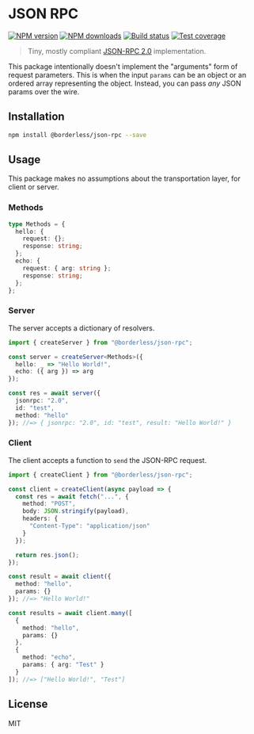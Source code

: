 # JSON RPC

[![NPM version][npm-image]][npm-url]
[![NPM downloads][downloads-image]][downloads-url]
[![Build status][travis-image]][travis-url]
[![Test coverage][coveralls-image]][coveralls-url]

> Tiny, mostly compliant [JSON-RPC 2.0](https://www.jsonrpc.org/specification) implementation.

This package intentionally doesn't implement the "arguments" form of request parameters. This is when the input `params` can be an object or an ordered array representing the object. Instead, you can pass _any_ JSON params over the wire.

## Installation

```sh
npm install @borderless/json-rpc --save
```

## Usage

This package makes no assumptions about the transportation layer, for client or server.

### Methods

```ts
type Methods = {
  hello: {
    request: {};
    response: string;
  };
  echo: {
    request: { arg: string };
    response: string;
  };
};
```

### Server

The server accepts a dictionary of resolvers.

```ts
import { createServer } from "@borderless/json-rpc";

const server = createServer<Methods>({
  hello: _ => "Hello World!",
  echo: ({ arg }) => arg
});

const res = await server({
  jsonrpc: "2.0",
  id: "test",
  method: "hello"
}); //=> { jsonrpc: "2.0", id: "test", result: "Hello World!" }
```

### Client

The client accepts a function to `send` the JSON-RPC request.

```ts
import { createClient } from "@borderless/json-rpc";

const client = createClient(async payload => {
  const res = await fetch("...", {
    method: "POST",
    body: JSON.stringify(payload),
    headers: {
      "Content-Type": "application/json"
    }
  });

  return res.json();
});

const result = await client({
  method: "hello",
  params: {}
}); //=> "Hello World!"

const results = await client.many([
  {
    method: "hello",
    params: {}
  },
  {
    method: "echo",
    params: { arg: "Test" }
  }
]); //=> ["Hello World!", "Test"]
```

## License

MIT

[npm-image]: https://img.shields.io/npm/v/@borderless/json-rpc.svg?style=flat
[npm-url]: https://npmjs.org/package/@borderless/json-rpc
[downloads-image]: https://img.shields.io/npm/dm/@borderless/json-rpc.svg?style=flat
[downloads-url]: https://npmjs.org/package/@borderless/json-rpc
[travis-image]: https://img.shields.io/travis/borderless/json-rpc.svg?style=flat
[travis-url]: https://travis-ci.org/borderless/json-rpc
[coveralls-image]: https://img.shields.io/coveralls/borderless/json-rpc.svg?style=flat
[coveralls-url]: https://coveralls.io/r/borderless/json-rpc?branch=master
